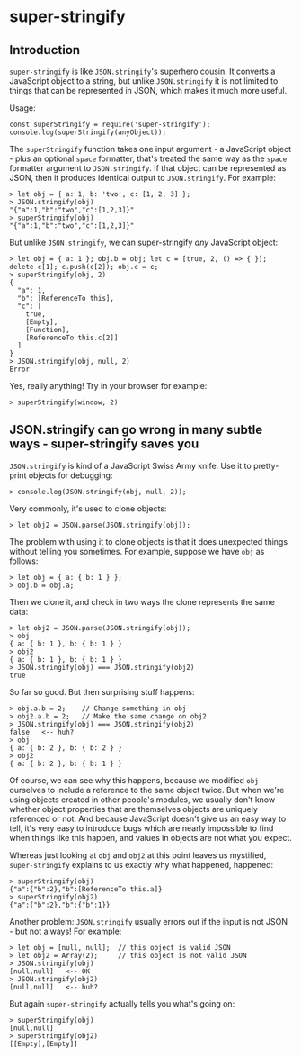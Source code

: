 # super-stringify

## Introduction
`super-stringify` is like `JSON.stringify`'s superhero cousin. It converts a JavaScript object to a string, but unlike `JSON.stringify` it is not limited to
things that can be represented in JSON, which makes it much more useful.

Usage:

```
const superStringify = require('super-stringify');
console.log(superStringify(anyObject));
```

The `superStringify` function takes one input argument - a JavaScript object - plus an optional `space` formatter, that's treated the same way as the `space` formatter argument to `JSON.stringify`. If that object can be represented as JSON, then it produces
identical output to `JSON.stringify`. For example:

```
> let obj = { a: 1, b: 'two', c: [1, 2, 3] };
> JSON.stringify(obj)
"{"a":1,"b":"two","c":[1,2,3]}"
> superStringify(obj)
"{"a":1,"b":"two","c":[1,2,3]}"
```

But unlike `JSON.stringify`, we can super-stringify *any* JavaScript object:

```
> let obj = { a: 1 }; obj.b = obj; let c = [true, 2, () => { }]; delete c[1]; c.push(c[2]); obj.c = c;
> superStringify(obj, 2)
{
  "a": 1,
  "b": [ReferenceTo this],
  "c": [
    true,
    [Empty],
    [Function],
    [ReferenceTo this.c[2]]
  ]
}
> JSON.stringify(obj, null, 2)
Error
```

Yes, really anything! Try in your browser for example:

```angular2html
> superStringify(window, 2)
```

## JSON.stringify can go wrong in many subtle ways - super-stringify saves you

`JSON.stringify` is kind of a JavaScript Swiss Army knife. Use it to pretty-print objects for debugging:

`> console.log(JSON.stringify(obj, null, 2));`

Very commonly, it's used to clone objects:

`> let obj2 = JSON.parse(JSON.stringify(obj));`

The problem with using it to clone objects is that it does unexpected things without telling you sometimes. For example,
suppose we have `obj` as follows:

```
> let obj = { a: { b: 1 } };
> obj.b = obj.a;
```

Then we clone it, and check in two ways the clone represents the same data:

```
> let obj2 = JSON.parse(JSON.stringify(obj));
> obj
{ a: { b: 1 }, b: { b: 1 } }
> obj2
{ a: { b: 1 }, b: { b: 1 } }
> JSON.stringify(obj) === JSON.stringify(obj2)
true
```

So far so good. But then surprising stuff happens:

```
> obj.a.b = 2;    // Change something in obj
> obj2.a.b = 2;   // Make the same change on obj2
> JSON.stringify(obj) === JSON.stringify(obj2)
false   <-- huh?
> obj
{ a: { b: 2 }, b: { b: 2 } }
> obj2
{ a: { b: 2 }, b: { b: 1 } }
```

Of course, we can see why this happens, because we modified `obj` ourselves to include a reference to the same object twice. But when we're using objects created in other people's modules, we usually don't know
whether object properties that are themselves objects are uniquely referenced or not. And because JavaScript doesn't give us an easy way
to tell, it's very easy to introduce bugs which are nearly impossible to
find when things like this happen, and values in objects are not what you expect.

Whereas just looking at `obj` and `obj2` at this point leaves us mystified, `super-stringify` explains to us exactly why what happened, happened:

```
> superStringify(obj)
{"a":{"b":2},"b":[ReferenceTo this.a]}
> superStringify(obj2)
{"a":{"b":2},"b":{"b":1}}
```

Another problem: `JSON.stringify` usually errors out if the input is not JSON - but not always! For example:

```
> let obj = [null, null];  // this object is valid JSON
> let obj2 = Array(2);     // this object is not valid JSON
> JSON.stringify(obj)
[null,null]   <-- OK
> JSON.stringify(obj2)
[null,null]   <-- huh?
```

But again `super-stringify` actually tells you what's going on:

```angular2html
> superStringify(obj)
[null,null]
> superStringify(obj2)
[[Empty],[Empty]]
```
